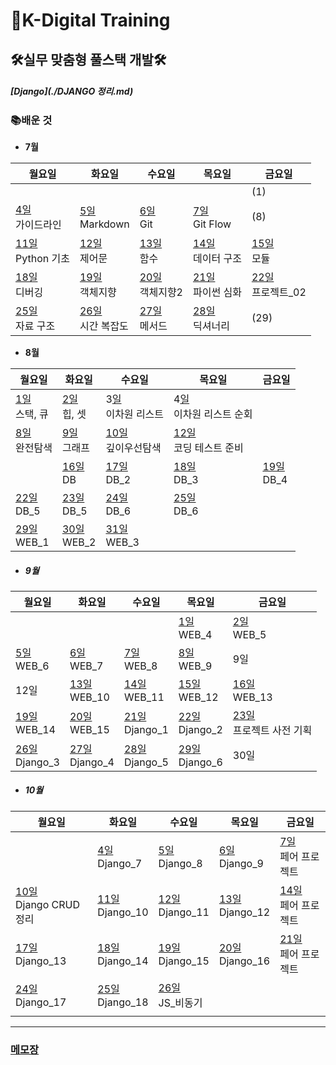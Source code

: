 # 🏫K-Digital Training



## 🛠실무 맞춤형 풀스택 개발🛠

##### [Django](./DJANGO 정리.md)

### 📚배운 것

- **7월**

| 월요일                                            | 화요일                                          | 수요일                                         | 목요일                                           | 금요일                                           |
| ------------------------------------------------- | ----------------------------------------------- | ---------------------------------------------- | ------------------------------------------------ | ------------------------------------------------ |
|                                                   |                                                 |                                                |                                                  | (1)                                              |
| [4일](./class/220704/README.md)  <br>가이드라인   | [5일](./class/220705/README.md)<br>Markdown     | [6일](./class/220706/README.md)<br>Git         | [7일](./class/220707/README.md)<br/>Git Flow     | (8)                                              |
| [11일](./class/220711/README.md) <br/>Python 기초 | [12일](./class/220712/README.md) <br/>제어문    | [13일  ](./class/220713/README.md)<br/>함수    | [14일](./class/220714/README.md)<br/>데이터 구조 | [15일](./class/220715/README.md)<br/>모듈        |
| [18일](./class/220718/README.md)<br/>디버깅       | [19일](./class/220719/README.md)<br/>객체지향   | [20일](./class/220720/README.md)<br/>객체지향2 | [21일](./class/220721/README.md)<br/>파이썬 심화 | [22일](./class/220722/README.md)<br/>프로젝트_02 |
| [25일](./class/220725/README.md)<br/>자료 구조    | [26일](./class/220726/README.md)<br>시간 복잡도 | [27일](./class/220727/README.md)<br>메서드     | [28일](./class/220728/README.md)<br>딕셔너리     | (29)                                             |



- **8월**

| 월요일                                       | 화요일                                     | 수요일                                            | 목요일                                                 | 금요일                                    |
| -------------------------------------------- | ------------------------------------------ | ------------------------------------------------- | ------------------------------------------------------ | ----------------------------------------- |
| [1일](./class/220801/README.md)<br/>스택, 큐 | [2일](./class/220802/README.md)<br/>힙, 셋 | 3[일](./class/220803/README.md)<br/>이차원 리스트 | 4[일](./class/220804/README.md)<br/>이차원 리스트 순회 |                                           |
| [8일](./class/220808/README.md)<br/>완전탐색 | [9일](./class/220809/README.md)<br/>그래프 | [10일](./class/220810/README.md)<br/>깊이우선탐색 | [12일](./class/220811/README.md)<br/>코딩 테스트 준비  |                                           |
|                                              | [16일](./class/220816/README.md)<br/>DB    | [17일](./class/220817/README.md)<br/>DB_2         | [18일](./class/220818/README.md)<br/>DB_3              | [19일](./class/220819/README.md)<br/>DB_4 |
| [22일](./class/220822/README.md)<br/>DB_5    | [23일](./class/220823/README.md)<br/>DB_5  | [24일](./class/220824/README.md)<br/>DB_6         | [25일](./class/220825/README.md)<br/>DB_6              |                                           |
| [29일](./class/220829/README.md)<br/>WEB_1   | [30일](./class/220830/README.md)<br/>WEB_2 | [31일](./class/220831/README.md)<br/>WEB_3        |                                                        |                                           |



- ##### 9월

| 월요일                                        | 화요일                                            | 수요일                                        | 목요일                                        | 금요일                                                  |
| --------------------------------------------- | ------------------------------------------------- | --------------------------------------------- | --------------------------------------------- | ------------------------------------------------------- |
|                                               |                                                   |                                               | [1일](./class/220901/README.md)<br/>WEB_4     | [2일](./class/220902/README.md)<br/>WEB_5               |
| [5일](./class/220905/README.md)<br/>WEB_6     | [6일](./class/220906/실습/실습/01.html)<br/>WEB_7 | [7일](./class/220907/project.html)<br/>WEB_8  | [8일](./class/220908/01.html)<br/>WEB_9       | 9일                                                     |
| 12일                                          | [13일](./class/220913/0913/home.html)<br/>WEB_10  | [14일](./class/220914/index.html)<br/>WEB_11  | [15일](./class/220915/README.md)<br/>WEB_12   | [16일](./class/220916/index.html)<br/>WEB_13            |
| [19일](./class/220919)<br/>WEB_14             | [20일](./class/220920/index.html)<br/>WEB_15      | [21일](./class/220921/README.md)<br>Django_1  | [22일](./class/220922/README.md)<br/>Django_2 | [23일](./class/220923/README.md)<br/>프로젝트 사전 기획 |
| [26일](./class/220926/README.md)<br/>Django_3 | [27일](./class/220927/README.md)<br/>Django_4     | [28일](./class/220928/README.md)<br/>Django_5 | [29일](./class/220929/README.md)<br/>Django_6 | 30일                                                    |





- ##### 10월

| 월요일                                                | 화요일                                          | 수요일                                                | 목요일                                         | 금요일                                             |
| ----------------------------------------------------- | ----------------------------------------------- | ----------------------------------------------------- | ---------------------------------------------- | -------------------------------------------------- |
|                                                       | [4일](./class/221004/README.md)<br/>Django_7    | [5일](./class/221005/README.md)<br/>Django_8          | [6일](./class/221006/README.md)<br/>Django_9   | [7일](./class/221007/README.md)<br/>페어 프로젝트  |
| [10일](./class/221010/README.md)<br/>Django CRUD 정리 | [11일](./class/221011/README.md)<br/>Django_10  | [12일](./class/221012/221011/README.md)<br/>Django_11 | [13일](./class/221013/README.md)<br/>Django_12 | [14일](./class/221014/README.md)<br/>페어 프로젝트 |
| [17일](./class/221017/README.md)<br/>Django_13        | [18일](./class/221018/README.md)<br/>Django_14  | [19일](./class/221019/README.md)<br/>Django_15        | [20일](./class/221020/README.md)<br/>Django_16 | [21일](./class/221021/README.md)<br/>페어 프로젝트 |
| [24일](./class/221024/README.md)<br/>Django_17        | [25일](./class/221025/README2.md)<br/>Django_18 | [26일](./class/221026/)<br/>JS_비동기                 |                                                |                                                    |
|                                                       |                                                 |                                                       |                                                |                                                    |

---

### [메모장](memo.md)
